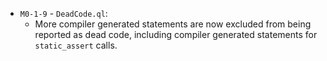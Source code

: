  - `M0-1-9` - `DeadCode.ql`:
   - More compiler generated statements are now excluded from being reported as dead code, including compiler generated statements for `static_assert` calls.